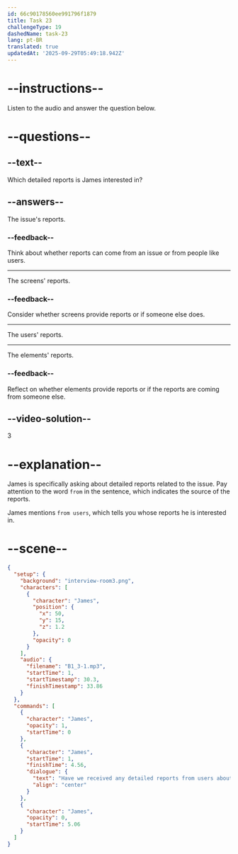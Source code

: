 ```yaml
---
id: 66c90178560ee991796f1879
title: Task 23
challengeType: 19
dashedName: task-23
lang: pt-BR
translated: true
updatedAt: '2025-09-29T05:49:18.942Z'
---
```

<!-- (Audio) James: Have we received any detailed reports from users about this issue? -->

# --instructions--

Listen to the audio and answer the question below.

# --questions--

## --text--

Which detailed reports is James interested in?

## --answers--

The issue's reports.

### --feedback--

Think about whether reports can come from an issue or from people like users.

---

The screens' reports.

### --feedback--

Consider whether screens provide reports or if someone else does.

---

The users' reports.

---

The elements' reports.

### --feedback--

Reflect on whether elements provide reports or if the reports are coming from someone else.
  
## --video-solution--

3

# --explanation--

James is specifically asking about detailed reports related to the issue. Pay attention to the word `from` in the sentence, which indicates the source of the reports. 

James mentions `from users`, which tells you whose reports he is interested in. 

# --scene--

```json
{
  "setup": {
    "background": "interview-room3.png",
    "characters": [
      {
        "character": "James",
        "position": {
          "x": 50,
          "y": 15,
          "z": 1.2
        },
        "opacity": 0
      }
    ],
    "audio": {
      "filename": "B1_3-1.mp3",
      "startTime": 1,
      "startTimestamp": 30.3,
      "finishTimestamp": 33.86
    }
  },
  "commands": [
    {
      "character": "James",
      "opacity": 1,
      "startTime": 0
    },
    {
      "character": "James",
      "startTime": 1,
      "finishTime": 4.56,
      "dialogue": {
        "text": "Have we received any detailed reports from users about this issue?",
        "align": "center"
      }
    },
    {
      "character": "James",
      "opacity": 0,
      "startTime": 5.06
    }
  ]
}
```
